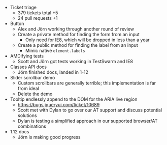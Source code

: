 * Ticket triage
  * 379 tickets total +5
  * 24 pull requests +1
* Button
  * Alex and Jörn working through another round of review
  * Create a private method for finding the form from an input
    * Only need for IE8, which will be dropped in less than a year
  * Create a public method for finding the label from an input
    * Mimic native `element.labels`
* AMDifying tests
  * Scott and Jörn got tests working in TestSwarm and IE8
* Classes API docs
  * Jörn finished docs, landed in 1-12
* Slider scrollbar demo
  * Custom scrollbars are generally terrible; this implementation is far from ideal
  * Delete the demo
* Tooltip endlessly append to the DOM for the ARIA live region
  * https://bugs.jqueryui.com/ticket/10689
  * Scott met with Dylan to go over our AT support and discuss potential solutions
  * Dylan is testing a simplified approach in our supported browser/AT combinations
* 1.12 docs
  * Jörn is making good progress
  
